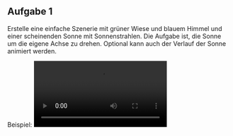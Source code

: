 ## Aufgabe 1

Erstelle eine einfache Szenerie mit grüner Wiese und blauem Himmel und einer scheinenden Sonne mit Sonnenstrahlen. Die Aufgabe ist, die Sonne um die eigene Achse zu drehen. Optional kann auch der Verlauf der Sonne animiert werden.

Beispiel:
![Video](./assets/Bildschirmaufnahme%202025-07-09%20um%2013.34.33.mov)
